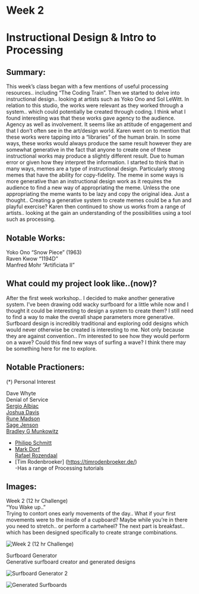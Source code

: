 # Week 2
# Instructional Design & Intro to Processing

## Summary:  <br />
This week’s class began with a few mentions of useful processing resources.. including “The Coding Train”. Then we started to delve into instructional design.. looking at artists such as Yoko Ono and Sol LeWitt. In relation to this studio, the works were relevant as they worked through a system.. which could potentially be created through coding. I think what I found interesting was that these works gave agency to the audience. Agency as well as involvement. It seems like an attitude of engagement and that I don’t often see in the art/design world. Karen went on to mention that these works were tapping into a “libraries” of the human brain. In some ways, these works would always produce the same result however they are somewhat generative in the fact that anyone to create one of these instructional works may produce a slightly different result. Due to human error or given how they interpret the information. I started to think that in many ways, memes are a type of instructional design. Particularly strong memes that have the ability for copy-fidelity. The meme in some ways is more generative than an instructional design work as it requires the audience to find a new way of appropriating the meme. Unless the one appropriating the meme wants to be lazy and copy the original idea. Just a thought.. Creating a generative system to create memes could be a fun and playful exercise? Karen then continued to show us works from a range of artists.. looking at the gain an understanding of the possibilities using a tool such as processing. 

## Notable Works:  <br />
Yoko Ono “Snow Piece” (1963)  <br />
Raven Kwow “1194D”  <br />
Manfred Mohr “Artificiata II”  <br />

## What could my project look like..(now)?  <br />
After the first week workshop.. I decided to make another generative system. I’ve been drawing odd wacky surfboard for a little while now and I thought it could be interesting to design a system to create them? I still need to find a way to make the overall shape parameters more generative. Surfboard design is incredibly traditional and exploring odd designs which would never otherwise be created is interesting to me. Not only because they are against convention.. I’m interested to see how they would perform on a wave? Could this find new ways of surfing a wave? I think there may be something here for me to explore.


## Notable Practioners:  <br />
(*)  Personal Interest
 
Dave Whyte  <br />
Denial of Service  <br />
[Sergio Albiac](https://www.sergioalbiac.com/index.html)  <br />
[Joshua Davis](https://joshuadavis.com/)  <br />
[Rune Madson](https://runemadsen.com/)  <br />
[Sage Jenson](https://sagejenson.com/)  <br />
[Bradley G Munkowitz](https://gmunk.com/)  <br />
*  [Philipp Schmitt](https://philippschmitt.com/)  <br />
*  [Mark Dorf](http://mdorf.com/)  <br />
[Rafael Rozendaal](https://www.newrafael.com/)   <br />
*  [Tim Rodenbroeker] (https://timrodenbroeker.de/)  <br />
-Has a range of Processing tutorials  <br />



## Images: <br />
Week 2 (12 hr Challenge) <br />
“You Wake up..” <br />
Trying to contort ones early movements of the day.. What if your first movements were to the inside of a cupboard? Maybe while you’re in there you need to stretch.. or perform a cartwheel? The next part is breakfast.. which has been designed specifically to create strange combinations. 

![Week 2 (12 hr Challenge)](https://user-images.githubusercontent.com/68723193/89479554-7b4f7700-d7d6-11ea-97ae-53915878e73c.jpeg)

Surfboard Generator  <br />
Generative surfboard creator and generated designs

![Surfboard Generator 2](https://user-images.githubusercontent.com/68723193/89479672-b94c9b00-d7d6-11ea-8ac6-9f75ab4939ae.jpg)

![Generated Surfboards](https://user-images.githubusercontent.com/68723193/89479569-83a7b200-d7d6-11ea-8b39-e161999618a0.jpg)




